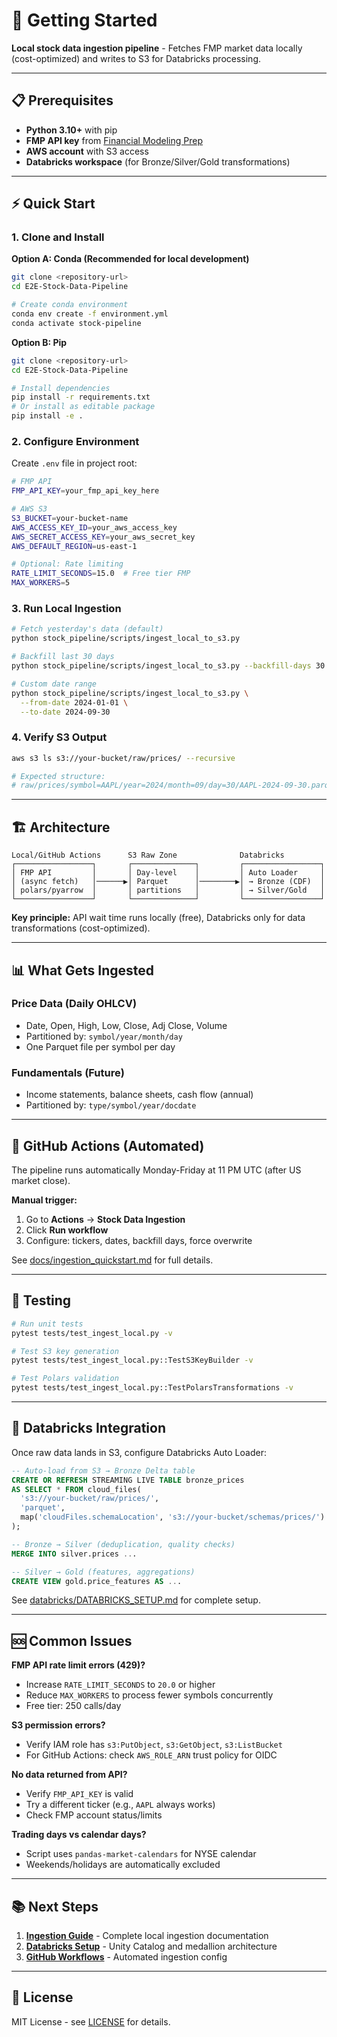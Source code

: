 # 🚀 Getting Started

**Local stock data ingestion pipeline** - Fetches FMP market data locally (cost-optimized) and writes to S3 for Databricks processing.

---

## 📋 Prerequisites

- **Python 3.10+** with pip
- **FMP API key** from [Financial Modeling Prep](https://financialmodelingprep.com/)
- **AWS account** with S3 access
- **Databricks workspace** (for Bronze/Silver/Gold transformations)

---

## ⚡ Quick Start

### 1. Clone and Install

**Option A: Conda (Recommended for local development)**
```bash
git clone <repository-url>
cd E2E-Stock-Data-Pipeline

# Create conda environment
conda env create -f environment.yml
conda activate stock-pipeline
```

**Option B: Pip**
```bash
git clone <repository-url>
cd E2E-Stock-Data-Pipeline

# Install dependencies
pip install -r requirements.txt
# Or install as editable package
pip install -e .
```

### 2. Configure Environment

Create `.env` file in project root:

```bash
# FMP API
FMP_API_KEY=your_fmp_api_key_here

# AWS S3
S3_BUCKET=your-bucket-name
AWS_ACCESS_KEY_ID=your_aws_access_key
AWS_SECRET_ACCESS_KEY=your_aws_secret_key
AWS_DEFAULT_REGION=us-east-1

# Optional: Rate limiting
RATE_LIMIT_SECONDS=15.0  # Free tier FMP
MAX_WORKERS=5
```

### 3. Run Local Ingestion

```bash
# Fetch yesterday's data (default)
python stock_pipeline/scripts/ingest_local_to_s3.py

# Backfill last 30 days
python stock_pipeline/scripts/ingest_local_to_s3.py --backfill-days 30

# Custom date range
python stock_pipeline/scripts/ingest_local_to_s3.py \
  --from-date 2024-01-01 \
  --to-date 2024-09-30
```

### 4. Verify S3 Output

```bash
aws s3 ls s3://your-bucket/raw/prices/ --recursive

# Expected structure:
# raw/prices/symbol=AAPL/year=2024/month=09/day=30/AAPL-2024-09-30.parquet
```

---

## 🏗️ Architecture

```
Local/GitHub Actions      S3 Raw Zone              Databricks
┌─────────────────┐       ┌──────────────┐         ┌─────────────────┐
│ FMP API         │       │ Day-level    │         │ Auto Loader     │
│ (async fetch)   │──────▶│ Parquet      │────────▶│ → Bronze (CDF)  │
│ polars/pyarrow  │       │ partitions   │         │ → Silver/Gold   │
└─────────────────┘       └──────────────┘         └─────────────────┘
```

**Key principle:** API wait time runs locally (free), Databricks only for data transformations (cost-optimized).

---

## 📊 What Gets Ingested

### Price Data (Daily OHLCV)
- Date, Open, High, Low, Close, Adj Close, Volume
- Partitioned by: `symbol/year/month/day`
- One Parquet file per symbol per day

### Fundamentals (Future)
- Income statements, balance sheets, cash flow (annual)
- Partitioned by: `type/symbol/year/docdate`

---

## 🤖 GitHub Actions (Automated)

The pipeline runs automatically Monday-Friday at 11 PM UTC (after US market close).

**Manual trigger:**
1. Go to **Actions** → **Stock Data Ingestion**
2. Click **Run workflow**
3. Configure: tickers, dates, backfill days, force overwrite

See [docs/ingestion_quickstart.md](docs/ingestion_quickstart.md) for full details.

---

## 🧪 Testing

```bash
# Run unit tests
pytest tests/test_ingest_local.py -v

# Test S3 key generation
pytest tests/test_ingest_local.py::TestS3KeyBuilder -v

# Test Polars validation
pytest tests/test_ingest_local.py::TestPolarsTransformations -v
```

---

## 🔧 Databricks Integration

Once raw data lands in S3, configure Databricks Auto Loader:

```sql
-- Auto-load from S3 → Bronze Delta table
CREATE OR REFRESH STREAMING LIVE TABLE bronze_prices
AS SELECT * FROM cloud_files(
  's3://your-bucket/raw/prices/',
  'parquet',
  map('cloudFiles.schemaLocation', 's3://your-bucket/schemas/prices/')
);

-- Bronze → Silver (deduplication, quality checks)
MERGE INTO silver.prices ...

-- Silver → Gold (features, aggregations)
CREATE VIEW gold.price_features AS ...
```

See [databricks/DATABRICKS_SETUP.md](databricks/DATABRICKS_SETUP.md) for complete setup.

---

## 🆘 Common Issues

**FMP API rate limit errors (429)?**
- Increase `RATE_LIMIT_SECONDS` to `20.0` or higher
- Reduce `MAX_WORKERS` to process fewer symbols concurrently
- Free tier: 250 calls/day

**S3 permission errors?**
- Verify IAM role has `s3:PutObject`, `s3:GetObject`, `s3:ListBucket`
- For GitHub Actions: check `AWS_ROLE_ARN` trust policy for OIDC

**No data returned from API?**
- Verify `FMP_API_KEY` is valid
- Try a different ticker (e.g., `AAPL` always works)
- Check FMP account status/limits

**Trading days vs calendar days?**
- Script uses `pandas-market-calendars` for NYSE calendar
- Weekends/holidays are automatically excluded

---

## 📚 Next Steps

1. **[Ingestion Guide](docs/ingestion_quickstart.md)** - Complete local ingestion documentation
2. **[Databricks Setup](databricks/DATABRICKS_SETUP.md)** - Unity Catalog and medallion architecture
3. **[GitHub Workflows](.github/workflows/ingest.yml)** - Automated ingestion config

---

## 📄 License

MIT License - see [LICENSE](LICENSE) for details.
